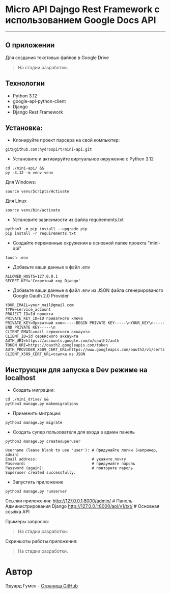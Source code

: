 # Micro API Dajngo Rest Framework с иcпользованием Google Docs API

---
## О приложении
Для создания текстовых файлов в Google Drive
> На стадии разработки.
## Технологии
- Python 3.12
- google-api-python-client
- Django
- Django Rest Framework

## Установка:
- Клонируйте проект парсера на свой компьютер:
```
git@github.com:hydrospirt/mini-api.git
```
- Установите и активируйте виртуальное окружение c Python 3.12
```
cd ./mini-api/ &&
py -3.12 -m venv venv
```
Для Windows:
```
source venv/Scripts/Activate
```
Для Linux
```
source venv/bin/activate
```
- Установите зависимости из файла requirements.txt
```
python3 -m pip install --upgrade pip
pip install -r requirements.txt
```
- Создайте переменные окружения в основной папке проекта "mini-api"
```
touch .env
```
- Добавьте ваши данные в файл .env
```
ALLOWED_HOSTS=127.0.0.1
SECRET_KEY='Секретный код Django'
```

- Добавьте ваши данные в файл .env из JSON файла сгенерированого Google Oauth 2.0 Provider
```
YOUR_EMAIL=your_mail@gmail.com
TYPE=service_account
PROJECT_ID=Id проекта
PRIVATE_KEY_ID=ID приватного ключа
PRIVATE_KEY=Приватный ключ-----BEGIN PRIVATE KEY-----\nYOUR_KEY\n-----END PRIVATE KEY-----\n
CLIENT_EMAIL=mail сервисного аккаунта
CLIENT_ID=id сервисного аккаунта
AUTH_URI=https://accounts.google.com/o/oauth2/auth
TOKEN_URI=https://oauth2.googleapis.com/token
AUTH_PROVIDER_X509_CERT_URL=https://www.googleapis.com/oauth2/v1/certs
CLIENT_X509_CERT_URL=ссылка из JSON
```
## Инструкции для запуска в Dev режиме на localhost
- Создать миграции:
```
cd ./mini_drive/ &&
python3 manage.py makemigrations
```
- Применить миграции:
```
python3 manage.py migrate
```
- Создать супер пользователя для входа в админ панель
```
python3 manage.py createsuperuser

Username (leave blank to use 'user'): # Придумайте логин (например, admin)
Email address:                        # укажите почту
Password:                             # придумайте пароль
Password (again):                     # повторите пароль
Superuser created successfully.
```
- Запустить приложение
```
python3 manage.py runserver
```
Ссылки приложения:
http://127.0.0.1:8000/admin/ # Панель Администрирования Django
http://127.0.0.1:8000/api/v1/txt/ # Основная ссылка API

Примеры запросов:
> На стадии разработки.

Скриншоты работы приложения:
> На стадии разработки.

# Автор
Эдуард Гумен - [Cтраница GitHub](https://github.com/hydrospirt)
